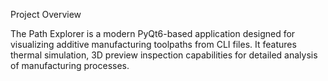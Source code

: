 Project Overview

The Path Explorer is a modern PyQt6-based application designed for visualizing additive manufacturing toolpaths from CLI files. It features thermal simulation, 3D preview inspection capabilities for detailed analysis of manufacturing processes.
